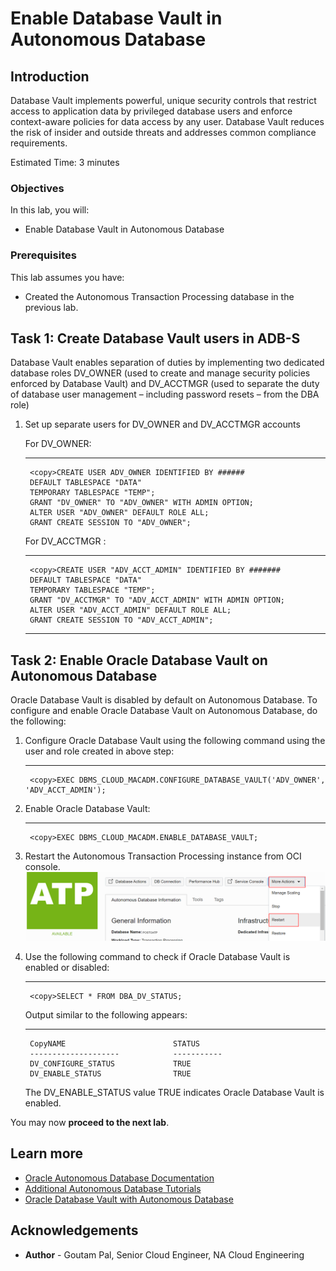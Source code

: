 # Enable Database Vault in Autonomous Database

## Introduction

Database Vault implements powerful, unique security controls that restrict access to application data by privileged database users and enforce context-aware policies for data access by any user. Database Vault reduces the risk of insider and outside threats and addresses common compliance requirements.

Estimated Time: 3 minutes

### Objectives

In this lab, you will:

-   Enable Database Vault in Autonomous Database

### Prerequisites

This lab assumes you have:

- Created the Autonomous Transaction Processing database in the previous lab.


## Task 1: Create Database Vault users in ADB-S

Database Vault enables separation of duties by implementing two dedicated database roles DV\_OWNER (used to create and manage security policies enforced by Database Vault) and DV\_ACCTMGR (used to separate the duty of database user management – including password resets – from the DBA role)

1. Set up separate users for DV\_OWNER and DV\_ACCTMGR accounts

    For DV_OWNER:

    ---

        
        <copy>CREATE USER ADV_OWNER IDENTIFIED BY ######
        DEFAULT TABLESPACE "DATA"
        TEMPORARY TABLESPACE "TEMP";
        GRANT "DV_OWNER" TO "ADV_OWNER" WITH ADMIN OPTION;
        ALTER USER "ADV_OWNER" DEFAULT ROLE ALL; 
        GRANT CREATE SESSION TO "ADV_OWNER";


    For DV_ACCTMGR :

    ---


        <copy>CREATE USER "ADV_ACCT_ADMIN" IDENTIFIED BY #######
        DEFAULT TABLESPACE "DATA"
        TEMPORARY TABLESPACE "TEMP";
        GRANT "DV_ACCTMGR" TO "ADV_ACCT_ADMIN" WITH ADMIN OPTION;
        ALTER USER "ADV_ACCT_ADMIN" DEFAULT ROLE ALL;
        GRANT CREATE SESSION TO "ADV_ACCT_ADMIN";

    ---

## Task 2: Enable Oracle Database Vault on Autonomous Database

Oracle Database Vault is disabled by default on Autonomous Database. To configure and enable Oracle Database Vault on Autonomous Database, do the following:


1. Configure Oracle Database Vault using the following command using the user and role created in above step:



    ---
        <copy>EXEC DBMS_CLOUD_MACADM.CONFIGURE_DATABASE_VAULT('ADV_OWNER', 'ADV_ACCT_ADMIN');


2. Enable Oracle Database Vault:


    ---
        <copy>EXEC DBMS_CLOUD_MACADM.ENABLE_DATABASE_VAULT;
3. Restart the Autonomous Transaction Processing instance from OCI console.
![ADB restart](./images/adb-restart.png " ")
4. Use the following command to check if Oracle Database Vault is enabled or disabled:

    ---

        <copy>SELECT * FROM DBA_DV_STATUS;


    Output similar to the following appears:

    ---
        CopyNAME                 		STATUS
        -------------------- 			-----------
        DV_CONFIGURE_STATUS  			TRUE
        DV_ENABLE_STATUS     			TRUE





    The DV\_ENABLE\_STATUS value TRUE indicates Oracle Database Vault is enabled.

You may now **proceed to the next lab**.

## Learn more

* [Oracle Autonomous Database Documentation](https://docs.oracle.com/en/cloud/paas/autonomous-data-warehouse-cloud/index.html)
* [Additional Autonomous Database Tutorials](https://docs.oracle.com/en/cloud/paas/autonomous-data-warehouse-cloud/tutorials.html)
* [Oracle Database Vault with Autonomous Database](https://docs.oracle.com/en/cloud/paas/autonomous-database/adbsa/autonomous-database-vault.html#GUID-70F233AF-458F-44B7-9418-F9AF70CFDD15)


## Acknowledgements
* **Author** - Goutam Pal, Senior Cloud Engineer, NA Cloud Engineering
